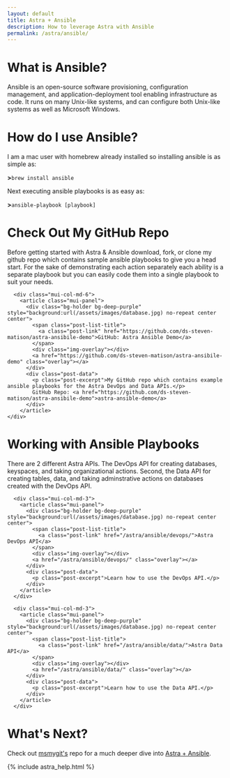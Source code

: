 ```yaml
---
layout: default
title: Astra + Ansible
description: How to leverage Astra with Ansible
permalink: /astra/ansible/
---
```


# What is Ansible?

Ansible is an open-source software provisioning, configuration management, and application-deployment tool enabling infrastructure as code. It runs on many Unix-like systems, and can configure both Unix-like systems as well as Microsoft Windows.

# How do I use Ansible?

I am a mac user with homebrew already installed so installing ansible is as simple as:

<b>></b>```brew install ansible```

Next executing ansible playbooks is as easy as:

<b>></b>```ansible-playbook [playbook]```

# Check Out My GitHub Repo

Before getting started with Astra & Ansible download, fork, or clone my github repo which contains sample ansible playbooks to give you a head start.  For the sake of demonstrating each action separately each ability is a separate playbook but you can easily code them into a single playbook to suit your needs.  
<div class="mui-container">
    <div class="home mui-row">

      <div class="mui-col-md-6">
        <article class="mui-panel">
          <div class="bg-holder bg-deep-purple" style="background:url(/assets/images/database.jpg) no-repeat center center">
            <span class="post-list-title">
              <a class="post-link" href="https://github.com/ds-steven-matison/astra-ansibile-demo">GitHub: Astra Ansible Demo</a>
            </span>
            <div class="img-overlay"></div>
            <a href="https://github.com/ds-steven-matison/astra-ansibile-demo" class="overlay"></a>
          </div>
          <div class="post-data">
            <p class="post-excerpt">My GitHub repo which contains example ansible playbooks for the Astra DevOps and Data APIs.</p>
            GitHub Repo: <a href="https://github.com/ds-steven-matison/astra-ansibile-demo">astra-ansible-demo</a>
          </div>
        </article>
    </div>
  </div>
</div>

# Working with Ansible Playbooks

There are 2 different Astra APIs.  The DevOps API for creating databases, keyspaces, and taking organizational actions.  Second, the Data API for creating tables, data, and taking adminstrative actions on databases created with the DevOps API.

<div class="mui-container">
  <div class="home mui-row">

      <div class="mui-col-md-3">
        <article class="mui-panel">
          <div class="bg-holder bg-deep-purple" style="background:url(/assets/images/database.jpg) no-repeat center center">
            <span class="post-list-title">
              <a class="post-link" href="/astra/ansible/devops/">Astra DevOps API</a>
            </span>
            <div class="img-overlay"></div>
            <a href="/astra/ansible/devops/" class="overlay"></a>
          </div>
          <div class="post-data">
            <p class="post-excerpt">Learn how to use the DevOps API.</p>
          </div>
        </article>
      </div>

      <div class="mui-col-md-3">
        <article class="mui-panel">
          <div class="bg-holder bg-deep-purple" style="background:url(/assets/images/database.jpg) no-repeat center center">
            <span class="post-list-title">
              <a class="post-link" href="/astra/ansible/data/">Astra Data API</a>
            </span>
            <div class="img-overlay"></div>
            <a href="/astra/ansible/data/" class="overlay"></a>
          </div>
          <div class="post-data">
            <p class="post-excerpt">Learn how to use the Data API.</p>
          </div>
        </article>
      </div>
  </div>
</div>

# What's Next?

Check out [msmygit's](https://github.com/msmygit) repo for a much deeper dive into [Astra + Ansible](https://github.com/msmygit/dse-titbits/blob/master/documents/Working_with_DataStax_Astra_API_Ansible.md). 

{% include astra_help.html %}
